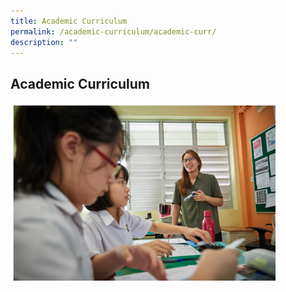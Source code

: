 ```yaml
---
title: Academic Curriculum
permalink: /academic-curriculum/academic-curr/
description: ""
---
```

## Academic Curriculum

<img src="/images/aca.jpg" style="width:85%">